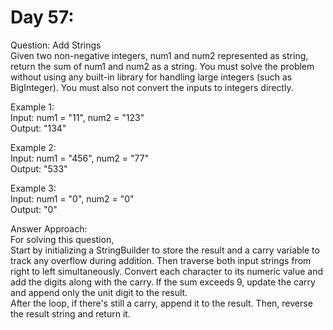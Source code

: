 # Day 57:
Question: Add Strings<br/>
Given two non-negative integers, num1 and num2 represented as string, return the sum of num1 and num2 as a string.
You must solve the problem without using any built-in library for handling large integers (such as BigInteger). You must also not convert the inputs to integers directly.<br/>


Example 1:<br/>
Input: num1 = "11", num2 = "123"<br/>
Output: "134"<br/>

Example 2:<br/>
Input: num1 = "456", num2 = "77"<br/>
Output: "533"<br/>

Example 3:<br/>
Input: num1 = "0", num2 = "0"<br/>
Output: "0"<br/>


Answer Approach:<br/>
For solving this question,<br/>
Start by initializing a StringBuilder to store the result and a carry variable to track any overflow during addition. Then traverse both input strings from right to left simultaneously. Convert each character to its numeric value and add the digits along with the carry. If the sum exceeds 9, update the carry and append only the unit digit to the result.<br/>
After the loop, if there's still a carry, append it to the result. Then, reverse the result string and return it.
